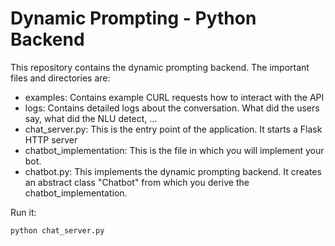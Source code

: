 # Dynamic Prompting - Python Backend

This repository contains the dynamic prompting backend. The important files and directories are:

* examples: Contains example CURL requests how to interact with the API
* logs: Contains detailed logs about the conversation. What did the users say, what did the NLU detect, ...
* chat_server.py: This is the entry point of the application. It starts a Flask HTTP server
* chatbot_implementation: This is the file in which you will implement your bot.
* chatbot.py: This implements the dynamic prompting backend. It creates an abstract class "Chatbot" from which you derive the chatbot_implementation.

Run it:

```
python chat_server.py
```